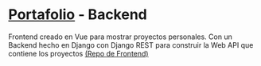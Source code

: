 # [Portafolio](https://matiaspineda.github.io/pf-front/) - Backend

Frontend creado en Vue para mostrar proyectos personales. Con un Backend hecho en Django con Django REST para construir la Web API que contiene los proyectos [(Repo de Frontend)](https://github.com/MatiasPineda/pf-front)
